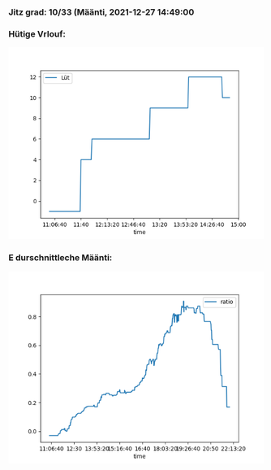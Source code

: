 ### Jitz grad: 10/33 (Määnti, 2021-12-27 14:49:00

### Hütige Vrlouf:
![Graph](Today.png)

### E durschnittleche Määnti:
![Graph](Määnti.png)